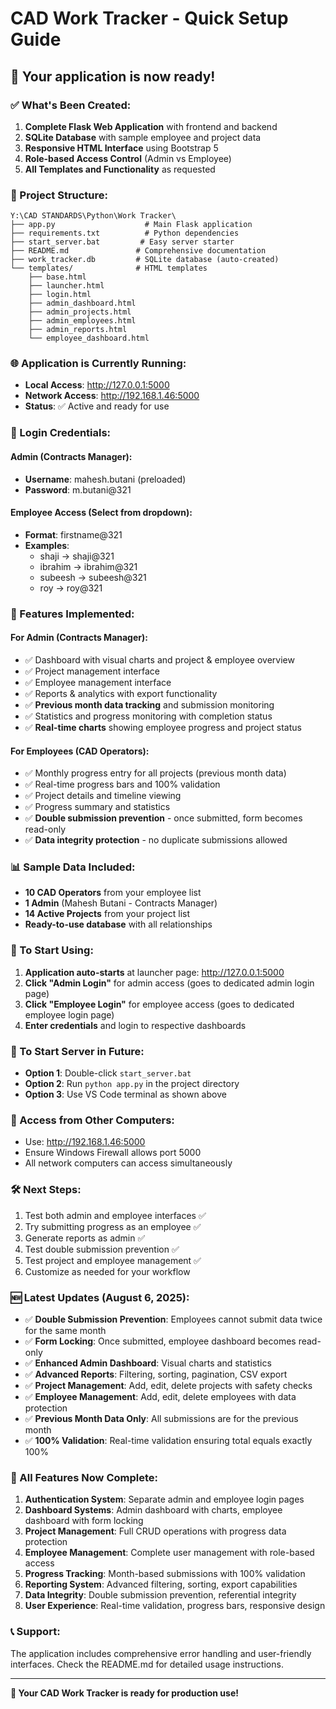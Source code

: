 # CAD Work Tracker - Quick Setup Guide

## 🚀 Your application is now ready!

### ✅ What's Been Created:

1. **Complete Flask Web Application** with frontend and backend
2. **SQLite Database** with sample employee and project data
3. **Responsive HTML Interface** using Bootstrap 5
4. **Role-based Access Control** (Admin vs Employee)
5. **All Templates and Functionality** as requested

### 📁 Project Structure:
```
Y:\CAD STANDARDS\Python\Work Tracker\
├── app.py                    # Main Flask application
├── requirements.txt          # Python dependencies  
├── start_server.bat         # Easy server starter
├── README.md               # Comprehensive documentation
├── work_tracker.db         # SQLite database (auto-created)
└── templates/              # HTML templates
    ├── base.html
    ├── launcher.html
    ├── login.html
    ├── admin_dashboard.html
    ├── admin_projects.html
    ├── admin_employees.html
    ├── admin_reports.html
    └── employee_dashboard.html
```

### 🌐 Application is Currently Running:
- **Local Access**: http://127.0.0.1:5000
- **Network Access**: http://192.168.1.46:5000
- **Status**: ✅ Active and ready for use

### 🔑 Login Credentials:

#### Admin (Contracts Manager):
- **Username**: mahesh.butani (preloaded)
- **Password**: m.butani@321

#### Employee Access (Select from dropdown):
- **Format**: firstname@321
- **Examples**: 
  - shaji → shaji@321
  - ibrahim → ibrahim@321
  - subeesh → subeesh@321
  - roy → roy@321

### 🎯 Features Implemented:

#### For Admin (Contracts Manager):
- ✅ Dashboard with visual charts and project & employee overview
- ✅ Project management interface
- ✅ Employee management interface  
- ✅ Reports & analytics with export functionality
- ✅ **Previous month data tracking** and submission monitoring
- ✅ Statistics and progress monitoring with completion status
- ✅ **Real-time charts** showing employee progress and project status

#### For Employees (CAD Operators):
- ✅ Monthly progress entry for all projects (previous month data)
- ✅ Real-time progress bars and 100% validation
- ✅ Project details and timeline viewing
- ✅ Progress summary and statistics
- ✅ **Double submission prevention** - once submitted, form becomes read-only
- ✅ **Data integrity protection** - no duplicate submissions allowed

### 📊 Sample Data Included:
- **10 CAD Operators** from your employee list
- **1 Admin** (Mahesh Butani - Contracts Manager)
- **14 Active Projects** from your project list
- **Ready-to-use database** with all relationships

### 🚀 To Start Using:

1. **Application auto-starts** at launcher page: http://127.0.0.1:5000
2. **Click "Admin Login"** for admin access (goes to dedicated admin login page)
3. **Click "Employee Login"** for employee access (goes to dedicated employee login page)
4. **Enter credentials** and login to respective dashboards

### 🔄 To Start Server in Future:
- **Option 1**: Double-click `start_server.bat`
- **Option 2**: Run `python app.py` in the project directory
- **Option 3**: Use VS Code terminal as shown above

### 📱 Access from Other Computers:
- Use: http://192.168.1.46:5000
- Ensure Windows Firewall allows port 5000
- All network computers can access simultaneously

### 🛠️ Next Steps:
1. Test both admin and employee interfaces ✅
2. Try submitting progress as an employee ✅
3. Generate reports as admin ✅
4. Test double submission prevention ✅
5. Test project and employee management ✅
6. Customize as needed for your workflow

### 🆕 Latest Updates (August 6, 2025):
- ✅ **Double Submission Prevention**: Employees cannot submit data twice for the same month
- ✅ **Form Locking**: Once submitted, employee dashboard becomes read-only
- ✅ **Enhanced Admin Dashboard**: Visual charts and statistics
- ✅ **Advanced Reports**: Filtering, sorting, pagination, CSV export
- ✅ **Project Management**: Add, edit, delete projects with safety checks
- ✅ **Employee Management**: Add, edit, delete employees with data protection
- ✅ **Previous Month Data Only**: All submissions are for the previous month
- ✅ **100% Validation**: Real-time validation ensuring total equals exactly 100%

### 🔧 All Features Now Complete:
1. **Authentication System**: Separate admin and employee login pages
2. **Dashboard Systems**: Admin dashboard with charts, employee dashboard with form locking
3. **Project Management**: Full CRUD operations with progress data protection
4. **Employee Management**: Complete user management with role-based access
5. **Progress Tracking**: Month-based submissions with 100% validation
6. **Reporting System**: Advanced filtering, sorting, export capabilities
7. **Data Integrity**: Double submission prevention, referential integrity
8. **User Experience**: Real-time validation, progress bars, responsive design

### 📞 Support:
The application includes comprehensive error handling and user-friendly interfaces. Check the README.md for detailed usage instructions.

---
**🎉 Your CAD Work Tracker is ready for production use!**

